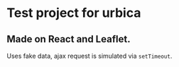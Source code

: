 # Test project for urbica
Made on **React** and **Leaflet**.
---
Uses fake data, ajax request is simulated via `setTimeout`.
